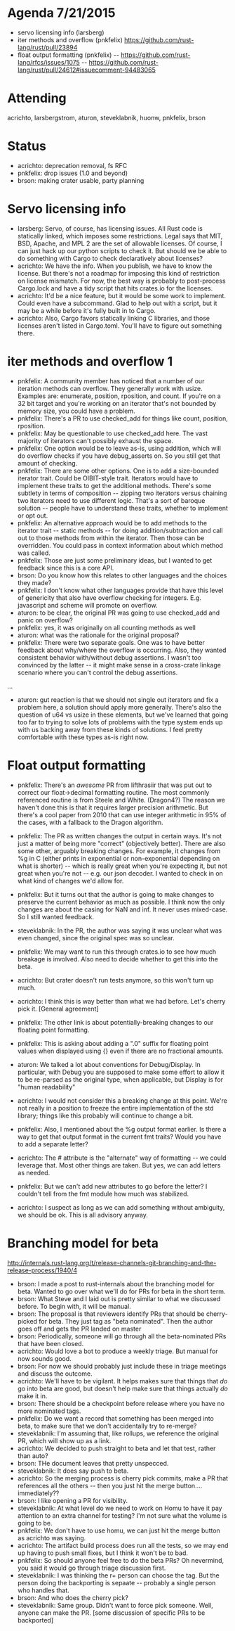 # Agenda 7/21/2015

- servo licensing info (larsberg)
- iter methods and overflow (pnkfelix) https://github.com/rust-lang/rust/pull/23894
- float output formatting (pnkfelix)
  -- https://github.com/rust-lang/rfcs/issues/1075
    -- https://github.com/rust-lang/rust/pull/24612#issuecomment-94483065


# Attending

acrichto, larsbergstrom, aturon, steveklabnik, huonw, pnkfelix, brson

# Status

- acrichto: deprecation removal, fs RFC
- pnkfelix: drop issues (1.0 and beyond)
- brson: making crater usable, party planning

# Servo licensing info

- larsberg: Servo, of course, has licensing issues. All Rust code is statically linked, which imposes some restrictions. Legal says that MIT, BSD, Apache, and MPL 2 are the set of allowable licenses. Of course, I can just hack up our python scripts to check it. But should we be able to do something with Cargo to check declaratively about licenses?
- acrichto: We have the info. When you publish, we have to know the license. But there's not a roadmap for imposing this kind of restriction on license mismatch. For now, the best way is probably to post-process Cargo.lock and have a tidy script that hits crates.io for the licenses.
- acrichto: It'd be a nice feature, but it would be some work to implement. Could even have a subcommand. Glad to help out with a script, but it may be a while before it's fully built in to Cargo.
- acrichto: Also, Cargo favors statically linking C libraries, and those licenses aren't listed in Cargo.toml. You'll have to figure out something there.

# iter methods and overflow  1

- pnkfelix: A community member has noticed that a number of our iteration methods can overflow. They generally work with usize. Examples are: enumerate, position, rposition, and count. If you're on a 32 bit target and you're working on an iterator that's not bounded by memory size, you could have a problem.
- pnkfelix: There's a PR to use checked_add for things like count, position, rposition.
- pnkfelix: May be questionable to use checked_add here. The vast majority of iterators can't possibly exhaust the space.
- pnkfelix: One option would be to leave as-is, using addition, which will do overflow checks if you have debug_asserts on. So you still get that amount of checking.
- pnkfelix: There are some other options. One is to add a size-bounded iterator trait. Could be OIBIT-style trait. Iterators would have to implement these traits to get the additional methods. There's some subtlety in terms of composition -- zipping two iterators versus chaining two iterators need to use different logic. That's a sort of baroque solution -- people have to understand these traits, whether to implement or opt out.
- pnkfelix: An alternative approach would be to add methods to the iterator trait -- static methods -- for doing addition/subtraction and call out to those methods from within the iterator. Then those can be overridden. You could pass in context information about which method was called.
- pnkfelix: Those are just some preliminary ideas, but I wanted to get feedback since this is a core API.
- brson: Do you know how this relates to other languages and the choices they made?
- pnkfelix: I don't know what other languages provide that have this level of genericity that also have overflow checking for integers. E.g. javascript and scheme will promote on overflow.
- aturon: to be clear, the original PR was going to use checked_add and panic on overflow?
- pnkfelix: yes, it was originally on all counting methods as well
- aturon: what was the rationale for the original proposal?
- pnkfelix: There were two separate goals. One was to have better feedback about why/where the overflow is occurring. Also, they wanted consistent behavior with/without debug assertions. I wasn't too convinced by the latter -- it might make sense in a cross-crate linkage scenario where you can't control the debug assertions.

...

- aturon: gut reaction is that we should not single out iterators and fix a problem here, a solution should apply more generally. There's also the question of u64 vs usize in these elements, but we've learned that going too far to trying to solve lots of problems with the type system ends up with us backing away from these kinds of solutions. I feel pretty comfortable with these types as-is right now.

# Float output formatting

- pnkfelix: There's an *awesome* PR from lifthrasiir that was put out to correct our float->decimal formatting routine. The most commonly referenced routine is from Steele and White. (Dragon4?) The reason we haven't done this is that it requires larger precision arithmetic. But there's a cool paper from 2010 that can use integer arithmetic in 95% of the cases, with a fallback to the Dragon algorithm.
- pnkfelix: The PR as written changes the output in certain ways. It's not just a matter of being more "correct" (objectively better). There are also some other, arguably breaking changes. For example, it changes from %g in C (either prints in exponential or non-exponential depending on what is shorter) -- which is really great when you're expecting it, but not great when you're not -- e.g. our json decoder. I wanted to check in on what kind of changes we'd allow for.
- pnkfelix: But it turns out that the author is going to make changes to preserve the current behavior as much as possible. I think now the only changes are about the casing for NaN and inf. It never uses mixed-case. So I still wanted feedback.
- steveklabnik: In the PR, the author was saying it was unclear what was even changed, since the original spec was so unclear.
- pnkfelix: We may want to run this through crates.io to see how much breakage is involved. Also need to decide whether to get this into the beta.
- acrichto: But crater doesn't run tests anymore, so this won't turn up much.
- acrichto: I think this is way better than what we had before. Let's cherry pick it.
[General agreement]

- pnkfelix: The other link is about potentially-breaking changes to our floating point formatting.
- pnkfelix: This is asking about adding a ".0" suffix for floating point values when displayed using {} even if there are no fractional amounts.
- aturon: We talked a lot about conventions for Debug/Display. In particular, with Debug you are supposed to make some effort to allow it to be re-parsed as the original type, when applicable, but Display is for "human readability"
- acrichto: I would not consider this a breaking change at this point. We're not really in a position to freeze the entire implementation of the std library; things like this probably will continue to change a bit.

- pnkfelix: Also, I mentioned about the %g output format earlier. Is there a way to get that output format in the current fmt traits? Would you have to add a separate letter?
- acrichto: The # attribute is the "alternate" way of formatting -- we could leverage that. Most other things are taken. But yes, we can add letters as needed.
- pnkfelix: But we can't add new attributes to go before the letter? I couldn't tell from the fmt module how much was stabilized.
- acrichto: I suspect as long as we can add something without ambiguity, we should be ok. This is all advisory anyway.

# Branching model for beta

http://internals.rust-lang.org/t/release-channels-git-branching-and-the-release-process/1940/4

- brson: I made a post to rust-internals about the branching model for beta. Wanted to go over what we'll do for PRs for beta in the short term.
- brson: What Steve and I laid out is pretty similar to what we discussed before. To begin with, it will be manual.
- brson: The proposal is that reviewers identify PRs that should be cherry-picked for beta. They just tag as "beta nominated". Then the author goes off and gets the PR landed on master
- brson: Periodically, someone will go through all the beta-nominated PRs that have been closed.
- acrichto: Would love a bot to produce a weekly triage. But manual for now sounds good.
- brson: For now we should probably just include these in triage meetings and discuss the outcome.
- acrichto: We'll have to be vigilant. It helps makes sure that things that *do* go into beta are good, but doesn't help make sure that things actually *do* make it in.
- brson: There should be a checkpoint before release where you have no more nominated tags.
- pnkfelix: Do we want a record that something has been merged into beta, to make sure that we don't accidentally try to re-merge?
- steveklabnik: I'm assuming that, like rollups, we reference the original PR, which will show up as a link.
- acrichto: We decided to push straight to beta and let that test, rather than auto?
- brson: THe document leaves that pretty unspecced.
- steveklabnik: It does say push to beta.
- acrichto: So the merging process is cherry pick commits, make a PR that references all the others -- then you just hit the merge button.... immediately??
- brson: I like opening a PR for visibility.
- steveklabnik: At what level do we need to work on Homu to have it pay attention to an extra channel for testing? I'm not sure what the volume is going to be.
- pnkfelix: We don't have to use homu, we can just hit the merge button as acrichto was saying.
- acrichto: The artifact build process does run all the tests, so we may end up having to push small fixes, but I think it won't be to bad.
- pnkfelix: So should anyone feel free to do the beta PRs? Oh nevermind, you said it would go through triage discussion first.
- steveklabnik: I was thinking the r+ person can choose the tag. But the person doing the backporting is sepaate -- probably a single person who handles that.
- brson: And who does the cherry pick?
- steveklabnik: Same group. Didn't want to force pick someone. Well, anyone can make the PR.
[some discussion of specific PRs to be backported]
